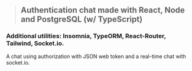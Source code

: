 >## Authentication chat made with React, Node and PostgreSQL (w/ TypeScript)
### Additional utilities: Insomnia, TypeORM, React-Router, Tailwind, Socket.io.

A chat using authorization with JSON web token and a real-time chat with socket.io.

